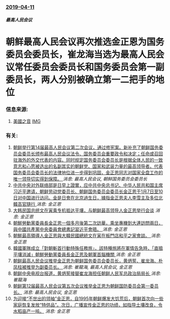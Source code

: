 ### [2019-04-11](/news/2019/04/11/index.md)

##### 最高人民会议
# 朝鲜最高人民会议再次推选金正恩为国务委员会委员长，崔龙海当选为最高人民会议常任委员会委员长和国务委员会第一副委员长，两人分别被确立第一二把手的地位 




### 信息来源:

1. [美國之音](https://www.voachinese.com/a/4872859.html) [IMG](https://gdb.voanews.com/97DF36F1-C6D5-4F02-AD87-4CD75733029D_w1200_r1_s.jpg)

### 有关:

1. [朝鲜举行第14届最高人民会议第二次会议，通过修宪案。新补充了朝鲜国务委员会委员长颁布最高人民会议法令、国务委员会重要政令和决定；任命或召回驻海外的外交代表的内容。同时规定国务委员会委员长是根据全体人民的一致意志和心愿被选出的名副其实的朝鲜党、国家和武装力量的最高领导者。代表国务委员会委员长的法律地位进一步得到巩固，金正恩同志对国家全盘工作的唯一领导切实得到保障。 ](/zh/news/2019/08/29/朝鲜举行第14届最高人民会议第二次会议-通过修宪案-新补充了朝鲜国务委员会委员长颁布最高人民会议法令-国务委员会重要政令.md) _消息: 最高人民会议, 朝鲜国务委员会委员长_
2. [ 中共中央对外联络部是日早上證實，应中共中央总书记、中华人民共和国主席习近平邀请，朝鲜劳动党委员长、朝鲜国务委员会委员长金正恩于1月7日至10日对中国进行访问。金是日會在北京過生日，據指金正恩夫人李雪主及多位北韓高官隨行 ](/zh/news/2019/01/8/中共中央对外联络部是日早上證實-应中共中央总书记-中华人民共和国主席习近平邀请-朝鲜劳动党委员长-朝鲜国务委员会委员长.md) _消息: 金正恩_
3. [大韩民国总统文在寅乘专机抵达平壤，与朝鲜最高领导人金正恩举行会谈](/zh/news/2018/09/18/大韩民国总统文在寅乘专机抵达平壤-与朝鲜最高领导人金正恩举行会谈.md) _消息: 金正恩_
4. [朝鮮勞動黨委員長金正恩一個多月後第二次訪華，乘坐專機到大連訪問兩日，與中國共產黨中央委員會總書記習近平會晤。 ](/zh/news/2018/05/7/朝鮮勞動黨委員長金正恩一個多月後第二次訪華-乘坐專機到大連訪問兩日-與中國共產黨中央委員會總書記習近平會晤.md) _消息: 金正恩_
5. [朝鮮最高領導人金正恩與大韓民國總統文在寅在板門店和平之家會談。 ](/zh/news/2018/04/27/朝鮮最高領導人金正恩與大韓民國總統文在寅在板門店和平之家會談.md) _消息: 金正恩_
6. [韓國軍隊成立「對朝斬首行動特殊任務旅」，該特種旅將在軍情告急時，「直搗平壤消滅」朝鮮勞動黨委員長金正恩及朝軍首腦機關 ](/zh/news/2017/12/1/韓國軍隊成立-對朝斬首行動特殊任務旅-該特種旅將在軍情告急時-直搗平壤消滅-朝鮮勞動黨委員長金正恩及朝軍首腦機關.md) _消息: 金正恩_
7. [朝鲜最高人民会议推举金正恩为朝鲜国务委员会委员长，黄炳誓、崔龙海、朴凤柱被推举为副委员长。 ](/zh/news/2016/06/29/朝鲜最高人民会议推举金正恩为朝鲜国务委员会委员长-黄炳誓-崔龙海-朴凤柱被推举为副委员长.md) _消息: 崔龍海, 最高人民会议, 金正恩_
8. [ 朝鲜中央电视台报道，黄炳誓接替崔龙海担任朝鲜人民军总政治局局长 ](/zh/news/2014/05/1/朝鲜中央电视台报道-黄炳誓接替崔龙海担任朝鲜人民军总政治局局长.md) _消息: 崔龍海_
9. [朝鲜第12届最高人民会议第五次会议推举金正恩为朝鲜国防委员会第一委员长。](/zh/news/2012/04/13/朝鲜第12届最高人民会议第五次会议推举金正恩为朝鲜国防委员会第一委员长.md) _消息: 最高人民会议, 金正恩_
10. [ 为迎接“不世出的领袖”金正恩，自1995年朝鲜爆发大饥荒后，朝鲜首次向一些家庭恢复发放“特供品”。次日，广播宣传金正恩的功绩，如指导土壤改良，令水稻亩产一吨。](/zh/news/2010/10/9/为迎接-不世出的领袖-金正恩-自1995年朝鲜爆发大饥荒后-朝鲜首次向一些家庭恢复发放-特供品-次日-广播宣传金正恩.md) _消息: 金正恩_
